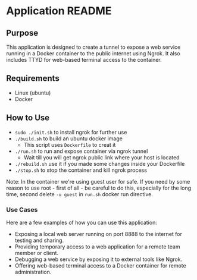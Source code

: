 # Application README

## Purpose
This application is designed to create a tunnel to expose a web service running in a Docker container to the public internet using Ngrok. It also includes TTYD for web-based terminal access to the container.

## Requirements
- Linux (ubuntu)
- Docker

## How to Use

- `sudo ./init.sh` to install ngrok for further use
- `./build.sh` to build an ubuntu docker image
  - This script uses `Dockerfile` to creat it
- `./run.sh` to run and expose container via ngrok tunnel
  - Wait till you will get ngrok public link where your host is located
- `./rebuild.sh` use it if you made some changes inside your Dockerfile
- `./stop.sh` to stop the container and kill ngrok process

Note: In the container we're using guest user for safe. If you need by some reason to use root - 
first of all - be careful to do this, especially for the long time, second delete `-u guest` in `run.sh`
docker run directive.

### Use Cases
Here are a few examples of how you can use this application:

- Exposing a local web server running on port 8888 to the internet for testing and sharing.
- Providing temporary access to a web application for a remote team member or client.
- Debugging a web service by exposing it to external tools like Ngrok.
- Offering web-based terminal access to a Docker container for remote administration.